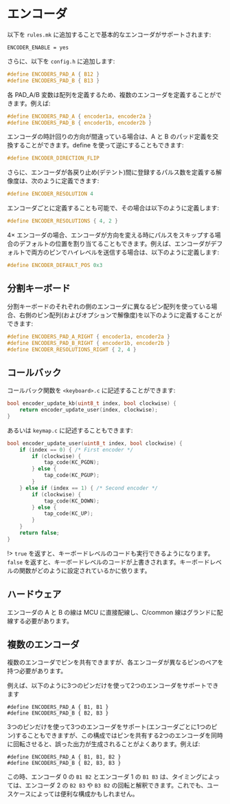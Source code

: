 # エンコーダ

<!---
  original document: 0.14.14:docs/feature_encoders.md
  git diff 0.14.14 HEAD -- docs/feature_encoders.md | cat
-->

以下を `rules.mk` に追加することで基本的なエンコーダがサポートされます:

```make
ENCODER_ENABLE = yes
```

さらに、以下を `config.h` に追加します:

```c
#define ENCODERS_PAD_A { B12 }
#define ENCODERS_PAD_B { B13 }
```

各 PAD_A/B 変数は配列を定義するため、複数のエンコーダを定義することができます。例えば:

```c
#define ENCODERS_PAD_A { encoder1a, encoder2a }
#define ENCODERS_PAD_B { encoder1b, encoder2b }
```

エンコーダの時計回りの方向が間違っている場合は、A と B のパッド定義を交換することができます。define を使って逆にすることもできます:

```c
#define ENCODER_DIRECTION_FLIP
```

さらに、エンコーダが各戻り止め(デテント)間に登録するパルス数を定義する解像度は、次のように定義できます:

```c
#define ENCODER_RESOLUTION 4
```

エンコーダごとに定義することも可能で、その場合は以下のように定義します:

```c
#define ENCODER_RESOLUTIONS { 4, 2 }
```

4× エンコーダの場合、エンコーダが方向を変える時にパルスをスキップする場合のデフォルトの位置を割り当てることもできます。例えば、エンコーダがデフォルトで両方のピンでハイレベルを送信する場合は、以下のように定義します:

```c
#define ENCODER_DEFAULT_POS 0x3
```

## 分割キーボード

分割キーボードのそれぞれの側のエンコーダに異なるピン配列を使っている場合、右側のピン配列(およびオプションで解像度)を以下のように定義することができます:

```c
#define ENCODERS_PAD_A_RIGHT { encoder1a, encoder2a }
#define ENCODERS_PAD_B_RIGHT { encoder1b, encoder2b }
#define ENCODER_RESOLUTIONS_RIGHT { 2, 4 }
```

## コールバック

コールバック関数を `<keyboard>.c` に記述することができます:

```c
bool encoder_update_kb(uint8_t index, bool clockwise) {
    return encoder_update_user(index, clockwise);
}
```

あるいは `keymap.c` に記述することもできます:

```c
bool encoder_update_user(uint8_t index, bool clockwise) {
    if (index == 0) { /* First encoder */
        if (clockwise) {
            tap_code(KC_PGDN);
        } else {
            tap_code(KC_PGUP);
        }
    } else if (index == 1) { /* Second encoder */
        if (clockwise) {
            tap_code(KC_DOWN);
        } else {
            tap_code(KC_UP);
        }
    }
    return false;
}
```

!> `true` を返すと、キーボードレベルのコードも実行できるようになります。`false` を返すと、キーボードレベルのコードが上書きされます。キーボードレベルの関数がどのように設定されているかに依ります。

## ハードウェア

エンコーダの A と B の線は MCU に直接配線し、C/common 線はグランドに配線する必要があります。

## 複数のエンコーダ

複数のエンコーダでピンを共有できますが、各エンコーダが異なるピンのペアを持つ必要があります。

例えば、以下のように3つのピンだけを使って2つのエンコーダをサポートできます
```
#define ENCODERS_PAD_A { B1, B1 }
#define ENCODERS_PAD_B { B2, B3 }
```

3つのピンだけを使って3つのエンコーダをサポート(エンコーダごとに1つのピン)することもできますが、この構成ではピンを共有する2つのエンコーダを同時に回転させると、誤った出力が生成されることがよくあります。例えば:
```
#define ENCODERS_PAD_A { B1, B1, B2 }
#define ENCODERS_PAD_B { B2, B3, B3 }
```
この時、エンコーダ 0 の `B1 B2` とエンコーダ 1 の `B1 B3` は、タイミングによっては、エンコーダ 2 の `B2 B3` や `B3 B2` の回転と解釈できます。これでも、ユースケースによっては便利な構成かもしれません。

